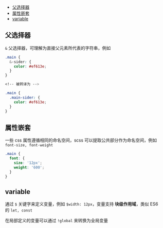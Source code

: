 <!-- MarkdownTOC -->

- [父选择器](#%E7%88%B6%E9%80%89%E6%8B%A9%E5%99%A8)
- [属性嵌套](#%E5%B1%9E%E6%80%A7%E5%B5%8C%E5%A5%97)
- [variable](#variable)

<!-- /MarkdownTOC -->


## 父选择器

`&` 父选择器，可理解为直接父元素所代表的字符串，例如

```scss
.main {
  &-sider: {
    color: #ef613e;
  }
}

<!-- 被转译为 -->

.main {
  .main-sider: {
    color: #ef613e;
  }
}
```

## 属性嵌套

一些 css 属性遵循相同的命名空间，scss 可以提取公共部分作为命名空间，例如 `font-size, font-weight`

```scss
.main {
  font: {
    size: '12px';
    weight: '600';
  }
}
```

## variable

通过 `$` 关键字来定义变量，例如 `$width: 12px`，变量支持 **块级作用域**，类似 ES6 的 `let, const`

在局部定义的变量可以通过 `!global` 来转换为全局变量